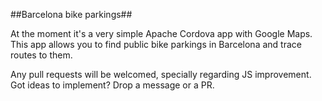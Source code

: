 ##Barcelona bike parkings##

At the moment it's a very simple Apache Cordova app with Google Maps. This app allows you to find public bike parkings in Barcelona and trace routes to them.

Any pull requests will be welcomed, specially regarding JS improvement. Got ideas to implement? Drop a message or a PR.